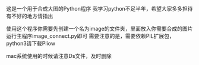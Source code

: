 这是一个用于合成大图的Python程序
我学习python不足半年，希望大家多多担待
有不好的地方请指出

使用这个程序你需要先创建一个名为image的文件夹，里面放入你需要合成的图片
运行主程序image_connect.py即可
需要注意的是，需要依赖PIL扩展包，python3请下载Pliow

mac系统使用的时候请注意Ds文件，及时删除